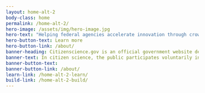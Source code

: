 ```yaml
---
layout: home-alt-2
body-class: home
permalink: /home-alt-2/
hero-image: /assets/img/hero-image.jpg
hero-text: "Helping federal agencies accelerate innovation through crowdsourcing and citizen science. "
hero-button-text: Learn more
hero-button-link: /about/
banner-heading: Citizenscience.gov is an official government website designed to accelerate the use of crowdsourcing and citizen science across the U.S. government.
banner-text: In citizen science, the public participates voluntarily in the scientific process, addressing real-world problems.
banner-button-text: 
banner-button-link: /about/
learn-link: /home-alt-2-learn/
build-link: /home-alt-2-build/
---
```


